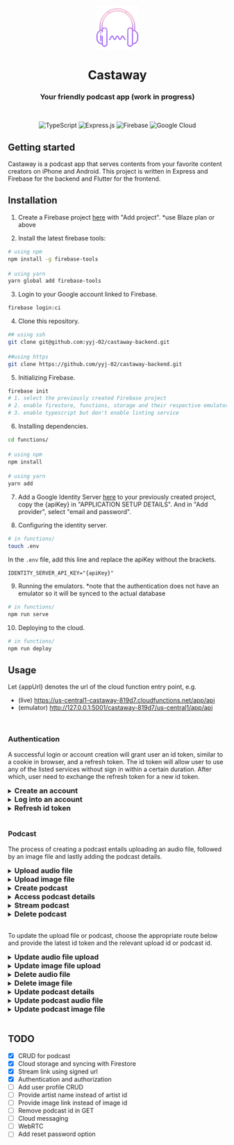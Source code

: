 <p align="center"><img width=20% src="./assets/castaway.png" /></p>

<h1 align="center">
  Castaway
</h1>

<h3 align="center">
  Your friendly podcast app (work in progress)
</h3>

 <br/>

<div align="center">

![TypeScript](https://img.shields.io/badge/typescript-%23007ACC.svg?style=for-the-badge&logo=typescript&logoColor=white)
![Express.js](https://img.shields.io/badge/express.js-%23404d59.svg?style=for-the-badge&logo=express&logoColor=%2361DAFB)
![Firebase](https://img.shields.io/badge/firebase-%23039BE5.svg?style=for-the-badge&logo=firebase)
![Google Cloud](https://img.shields.io/badge/GoogleCloud-%234285F4.svg?style=for-the-badge&logo=google-cloud&logoColor=white)

</div>

## Getting started

Castaway is a podcast app that serves contents from your favorite content creators on iPhone and Android. This project is written in Express and Firebase for the backend and Flutter for the frontend.

## Installation

1. Create a Firebase project [here](https://console.firebase.google.com/u/0/) with "Add project". \*use Blaze plan or above

2. Install the latest firebase tools:

```bash
# using npm
npm install -g firebase-tools

# using yarn
yarn global add firebase-tools
```

3. Login to your Google account linked to Firebase.

```bash
firebase login:ci
```

4. Clone this repository.

```bash
## using ssh
git clone git@github.com:yyj-02/castaway-backend.git

##using https
git clone https://github.com/yyj-02/castaway-backend.git
```

5. Initializing Firebase.

```bash
firebase init
# 1. select the previously created Firebase project
# 2. enable firestore, functions, storage and their respective emulators
# 3. enable typescript but don't enable linting service
```

6. Installing dependencies.

```bash
cd functions/

# using npm
npm install

# using yarn
yarn add
```

7. Add a Google Identity Server [here](https://console.cloud.google.com/customer-identity) to your previously created project, copy the {apiKey} in "APPLICATION SETUP DETAILS". And in "Add provider", select "email and password".

8. Configuring the identity server.

```bash
# in functions/
touch .env
```

In the `.env` file, add this line and replace the apiKey without the brackets.

```dotenv
IDENTITY_SERVER_API_KEY="{apiKey}"
```

9. Running the emulators. \*note that the authentication does not have an emulator so it will be synced to the actual database

```bash
# in functions/
npm run serve
```

10. Deploying to the cloud.

```bash
# in functions/
npm run deploy
```

## Usage

Let {appUrl} denotes the url of the cloud function entry point, e.g.

- (live) https://us-central1-castaway-819d7.cloudfunctions.net/app/api
- (emulator) http://127.0.0.1:5001/castaway-819d7/us-central1/app/api

<br>

### Authentication

A successful login or account creation will grant user an id token, similar to a cookie in browser, and a refresh token. The id token will allow user to use any of the listed services without sign in within a certain duration. After which, user need to exchange the refresh token for a new id token.

<details>
<summary><h3 style="display: inline;">Create an account</h3></summary>

**Method:** POST

**Content-Type:** application/json

**Endpoint:**
```
{appUrl}/auth/signup
```

**Request payload:**
| Property    |  Type  | Description                           |
| ----------- | :----: | :------------------------------------ |
| email       | string | The email associated with the account |
| displayName | string | A display name for the account        |
| password    | string | A strong password                     |

**Response payload:**
| Property     |  Type  | Description                                                  |
| ------------ | :----: | :----------------------------------------------------------- |
| idToken      | string | The id token for this session, to be used for other services |
| refreshToken | string | The refresh token, to be used to retrieve a new id token.    |
| expiresIn    | number | The duration whereby this id token is valid                  |
| displayName  | string | The display name for the account                             |
</details>

<details>
<summary><h3 style="display: inline;">Log into an account</h3></summary>

**Method:** POST

**Content-Type:** application/json

**Endpoint:**
```
{appUrl}/auth/login
```

**Request payload:**
| Property |  Type  | Description                    |
| -------- | :----: | :----------------------------- |
| email    | string | The email used for the account |
| password | string | The password used              |

**Response payload:**
| Property     |  Type  | Description                                                  |
| ------------ | :----: | :----------------------------------------------------------- |
| idToken      | string | The id token for this session, to be used for other services |
| refreshToken | string | The refresh token, to be used to retrieve a new id token.    |
| expiresIn    | number | The duration whereby this id token is valid                  |
| displayName  | string | The display name for the account                             |
</details>

<details>
<summary><h3 style="display: inline;">Refresh id token</h3></summary>

**Method:** POST

**Content-Type:** application/json

**Endpoint:**
```
{appUrl}/auth/refreshToken
```

**Request payload:**
| Property     |  Type  | Description              |
| ------------ | :----: | :----------------------- |
| refreshToken | string | The latest refresh token |

**Response payload:**
| Property     |  Type  | Description                                                  |
| ------------ | :----: | :----------------------------------------------------------- |
| idToken      | string | The id token for this session, to be used for other services |
| refreshToken | string | The refresh token, to be used to retrieve a new id token.    |
| expiresIn    | number | The duration whereby this id token is valid                  |
| displayName  | string | The display name for the account                             |
</details>

<br>

### Podcast

The process of creating a podcast entails uploading an audio file, followed by an image file and lastly adding the podcast details.

<details>
<summary><h3 style="display: inline;">Upload audio file</h3></summary>

**Method:** POST

**Content-Type:** multipart/form-data

**Endpoint:**
```
{appUrl}/uploads/podcasts
```

**Request payload:**
| Property |  Type  | Description                        |
| -------- | :----: | :--------------------------------- |
| idToken  | string | The latest id token                |
| podcast  |  file  | An audio file in the format of mp3 |

**Response payload:**
| Property        |  Type  | Description                                                 |
| --------------- | :----: | :---------------------------------------------------------- |
| podcastUploadId | string | The id for the upload, to be used when creating the podcast |
</details>

<details>
<summary><h3 style="display: inline;">Upload image file</h3></summary>

**Method:** POST

**Content-Type:** multipart/form-data

**Endpoint:**
```
{appUrl}/uploads/images
```

**Request payload:**
| Property |  Type  | Description                                 |
| -------- | :----: | :------------------------------------------ |
| idToken  | string | The latest id token                         |
| image    |  file  | An image file in the format of png/jpg/jpeg |

**Response payload:**
| Property      |  Type  | Description                                                 |
| ------------- | :----: | :---------------------------------------------------------- |
| imageUploadId | string | The id for the upload, to be used when creating the podcast |
</details>

<details>
<summary><h3 style="display: inline;">Create podcast</h3></summary>

**Method:** POST

**Content-Type:** application/json

**Endpoint:**
```
{appUrl}/podcasts
```

**Request payload:**
| Property        |  Type   | Description                            |
| --------------- | :-----: | :------------------------------------- |
| idToken         | string  | The latest id token                    |
| podcastUploadId | string  | The upload id of the audio file        |
| imageUploadId   | string  | The upload id of the image file        |
| title           | string  | The title for the podcast              |
| description     | string  | A description for the podcast          |
| genres          |  array  | An array of string denoting the genres |
| public          | boolean | The accessibility of the podcast       |

**Response payload:**
| Property  |  Type  | Description                                                            |
| --------- | :----: | :--------------------------------------------------------------------- |
| podcastId | string | The id for the podcast, to be used to access/update/delete the podcast |
</details>

<details>
<summary><h3 style="display: inline;">Access podcast details</h3></summary>

**Method:** POST

**Content-Type:** application/json

**Endpoint:**
```
{appUrl}/podcasts/:podcastId/info
```

**Request payload:**
| Property |  Type  | Description                                                            |
| -------- | :----: | :--------------------------------------------------------------------- |
| idToken  | string | (Optional) The latest id token, required if the podcast set to private |

**Response payload:**
| Property          |  Type   | Description                                         |
| ----------------- | :-----: | :-------------------------------------------------- |
| title             | string  | The title of the podcast                            |
| description       | string  | The description of the podcast                      |
| path              | string  | *Useless shit I haven't deleted                     |
| imgPath           | string  | *Useless shit I haven't deleted                     |
| durationInMinutes | number  | The duration of the podcast                         |
| artistId          | string  | *Now a meaningless id, to be changed to artist name |
| genres            |  array  | The genres of the podcast                           |
| public            | boolean | The accessibility of the podcast                    |
</details>

<details>
<summary><h3 style="display: inline;">Stream podcast</h3></summary>

**Method:** POST

**Content-Type:** application/json

**Endpoint:**
```
{appUrl}/podcasts/:podcastId/stream
```

**Request payload:**
| Property |  Type  | Description         |
| -------- | :----: | :------------------ |
| idToken  | string | The latest id token |

**Response payload:**
| Property   |  Type  | Description                          |
| ---------- | :----: | :----------------------------------- |
| podcastUrl | string | The url to stream the mp3 file       |
| message    | string | The duration before the link expires |
</details>

<details>
<summary><h3 style="display: inline;">Delete podcast</h3></summary>

**Method:** POST

**Content-Type:** application/json

**Endpoint:**
```
{appUrl}/podcasts/:podcastId/delete
```

**Request payload:**
| Property |  Type  | Description         |
| -------- | :----: | :------------------ |
| idToken  | string | The latest id token |

**Response payload:**
| Property |  Type  | Description                                |
| -------- | :----: | :----------------------------------------- |
| status   | string | Should be "OK"                             |
| message  | string | Should be "Your podcast has been removed." |
</details>

<br>

To update the upload file or podcast, choose the appropriate route below and provide the latest id token and the relevant upload id or podcast id.

<details>
<summary><h3 style="display: inline;">Update audio file upload</h3></summary>

**Method:** PUT

**Content-Type:** multipart/form-data

**Endpoint:**
```
{appUrl}/uploads/podcasts/:podcastUploadId
```

**Request payload:**
| Property |  Type  | Description                                 |
| -------- | :----: | :------------------------------------------ |
| idToken  | string | The latest id token                         |
| podcast  |  file  | The updated audio file in the format of mp3 |

**Response payload:**
| Property |  Type  | Description                               |
| -------- | :----: | :---------------------------------------- |
| status   | string | Should be "OK"                            |
| message  | string | Should be "Your upload has been updated." |
</details>

<details>
<summary><h3 style="display: inline;">Update image file upload</h3></summary>

**Method:** PUT

**Content-Type:** multipart/form-data

**Endpoint:**
```
{appUrl}/uploads/images/:imageUploadId
```

**Request payload:**
| Property |  Type  | Description                                          |
| -------- | :----: | :--------------------------------------------------- |
| idToken  | string | The latest id token                                  |
| image    |  file  | The updated image file in the format of png/jpg/jpeg |

**Response payload:**
| Property |  Type  | Description                               |
| -------- | :----: | :---------------------------------------- |
| status   | string | Should be "OK"                            |
| message  | string | Should be "Your upload has been updated." |
</details>

<details>
<summary><h3 style="display: inline;">Delete audio file</h3></summary>

**Method:** POST

**Content-Type:** application/json

**Endpoint:**
```
{appUrl}/uploads/podcasts/:podcastUploadId/delete
```

**Request payload:**
| Property |  Type  | Description         |
| -------- | :----: | :------------------ |
| idToken  | string | The latest id token |

**Response payload:**
| Property |  Type  | Description                               |
| -------- | :----: | :---------------------------------------- |
| status   | string | Should be "OK"                            |
| message  | string | Should be "Your upload has been deleted." |
</details>

<details>
<summary><h3 style="display: inline;">Delete image file</h3></summary>

**Method:** POST

**Content-Type:** application/json

**Endpoint:**
```
{appUrl}/uploads/images/:imageUploadId/delete
```

**Request payload:**
| Property |  Type  | Description         |
| -------- | :----: | :------------------ |
| idToken  | string | The latest id token |

**Response payload:**
| Property |  Type  | Description                               |
| -------- | :----: | :---------------------------------------- |
| status   | string | Should be "OK"                            |
| message  | string | Should be "Your upload has been deleted." |
</details>

<details>
<summary><h3 style="display: inline;">Update podcast details</h3></summary>

**Method:** PUT

**Content-Type:** application/json

**Endpoint:**
```
{appUrl}/podcasts/:podcastId
```

**Request payload:**
| Property    |  Type   | Description                              |
| ----------- | :-----: | :--------------------------------------- |
| idToken     | string  | The latest id token                      |
| title       | string  | The updated title                        |
| description | string  | The updated description                  |
| genres      |  array  | The updated list of genres               |
| public      | boolean | The updated accessibility of the podcast |

**Response payload:**
| Property |  Type  | Description                                |
| -------- | :----: | :----------------------------------------- |
| status   | string | Should be "OK"                             |
| message  | string | Should be "Your podcast has been updated." |
</details>

<details>
<summary><h3 style="display: inline;">Update podcast audio file</h3></summary>

**Method:** PUT

**Content-Type:** application/json

**Endpoint:**
```
{appUrl}/podcasts/:podcastId/podcast
```

**Request payload:**
| Property               |  Type  | Description                             |
| ---------------------- | :----: | :-------------------------------------- |
| idToken                | string | The latest id token                     |
| updatedPodcastUploadId | string | The upload id of the updated audio file |

**Response payload:**
| Property |  Type  | Description                                            |
| -------- | :----: | :----------------------------------------------------- |
| status   | string | Should be "OK"                                         |
| message  | string | Should be "Your podcast audio track has been updated." |
</details>

<details>
<summary><h3 style="display: inline;">Update podcast image file</h3></summary>

**Method:** PUT

**Content-Type:** application/json

**Endpoint:**
```
{appUrl}/podcasts/:podcastId/image
```

**Request payload:**
| Property             |  Type  | Description                             |
| -------------------- | :----: | :-------------------------------------- |
| idToken              | string | The latest id token                     |
| updatedImageUploadId | string | The upload id of the updated image file |

**Response payload:**
| Property |  Type  | Description                                            |
| -------- | :----: | :----------------------------------------------------- |
| status   | string | Should be "OK"                                         |
| message  | string | Should be "Your podcast cover image has been updated." |
</details>

<br>

## TODO

- [x] CRUD for podcast
- [x] Cloud storage and syncing with Firestore
- [x] Stream link using signed url
- [x] Authentication and authorization
- [ ] Add user profile CRUD
- [ ] Provide artist name instead of artist id
- [ ] Provide image link instead of image id
- [ ] Remove podcast id in GET
- [ ] Cloud messaging
- [ ] WebRTC
- [ ] Add reset password option